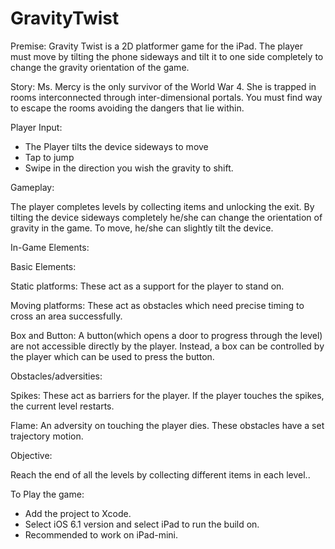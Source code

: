 GravityTwist
============

Premise:
Gravity Twist is a 2D platformer game for the iPad. The player must move by tilting the phone sideways and tilt it to one side completely to change the gravity orientation of the game.

Story:
Ms. Mercy is the only survivor of the World War 4. She is trapped in rooms interconnected through inter-dimensional portals. You must find way to escape the rooms avoiding the dangers that lie within.

Player Input:

- The Player tilts the device sideways to move
- Tap to jump
- Swipe in the direction you wish the gravity to shift.


Gameplay:

The player completes levels by collecting items and unlocking the exit. By tilting the device sideways completely he/she can change the orientation of gravity in the game. To move, he/she can slightly tilt the device.

In-Game Elements:


Basic Elements:

Static platforms: These act as a support for the player to stand on.

Moving platforms: These act as obstacles which need precise timing to cross an area successfully.

Box and Button: A button(which opens a door to progress through the level) are not accessible directly by the player. Instead, a box can be controlled by the player which can be used to press the button.



Obstacles/adversities:

Spikes: These act as barriers for the player. If the player touches the spikes, the current level restarts.

Flame: An adversity on touching the player dies. These obstacles have a set trajectory motion.


Objective:

Reach the end of all the levels by collecting different items in each level..

To Play the game:

- Add the project to Xcode.
- Select iOS 6.1 version and select iPad to run the build on.
- Recommended to work on iPad-mini.

